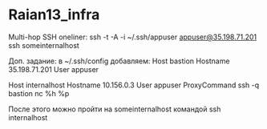 # Raian13_infra

Multi-hop SSH oneliner:
ssh -t -A -i ~/.ssh/appuser appuser@35.198.71.201 ssh someinternalhost

Доп. задание: 
в ~/.ssh/config добавляем:
Host bastion
Hostname 35.198.71.201
User appuser

Host internalhost
Hostname 10.156.0.3
User appuser
ProxyCommand ssh -q bastion nc %h %p

После этого можно пройти на someinternalhost командой
ssh internalhost
